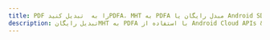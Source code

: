 ---title: PDF را به  تبدیل کنیدPDFA، MHT به PDFA مبدل رایگان یا Android SDKdescription: تبدیل رایگانMHT به PDFA با استفاده از Android Cloud APIs & SDK همچنین اسناد PDF را در Cloud ایجاد، ویرایش و رندر کنید.---